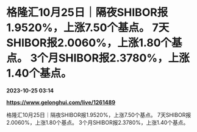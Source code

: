 # 格隆汇10月25日｜隔夜SHIBOR报1.9520%，上涨7.50个基点。 7天SHIBOR报2.0060%，上涨1.80个基点。 3个月SHIBOR报2.3780%，上涨1.40个基点。

**2023-10-25 03:14**

**https://www.gelonghui.com/live/1261489**

格隆汇10月25日｜隔夜SHIBOR报1.9520%，上涨7.50个基点。 7天SHIBOR报2.0060%，上涨1.80个基点。 3个月SHIBOR报2.3780%，上涨1.40个基点。